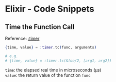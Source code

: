 # Elixir - Code Snippets

## Time the Function Call

Reference: [:timer](https://www.erlang.org/doc/man/timer.html#tc-1)

```elixir
{time, value} = :timer.tc(func, arguments)

# e.g.
# {time, value} = :timer.tc(&foo/2, [arg1, arg2])
```

`time`: the elapsed real time in microseconds (μs)  
`value`: the return value of the function `func`
